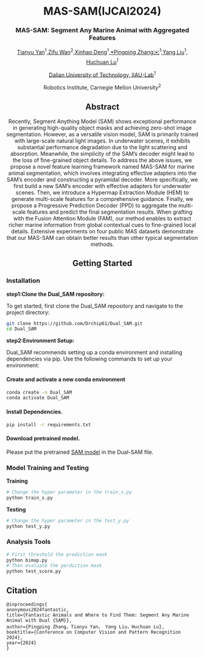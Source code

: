 <div align="center">
<h1>MAS-SAM(IJCAI2024)</h1>
<h3>MAS-SAM: Segment Any Marine Animal with Aggregated Features</h3>

[Tianyu Yan](https://github.com/Drchip61)<sup>1</sup>,[Zifu Wan](zifuw@andrew.cmu.edu)<sup>2</sup>,[Xinhao Deng](dengxh@mail.dlut.edu.cn)<sup>1</sup>,[*Pingping Zhang✉️](http://faculty.dlut.edu.cn/zhangpingping/en/index.htm)<sup>1</sup>,[Yang Liu](http://faculty.dlut.edu.cn/liuyang1/zh_CN/index.htm)<sup>1</sup>, [Huchuan Lu](http://faculty.dlut.edu.cn/Huchuan_Lu/zh_CN/index.htm)<sup>1</sup>

[Dalian University of Technology, IIAU-Lab](https://futureschool.dlut.edu.cn/IIAU.htm)<sup>1</sup>

Robotics Institute, Carnegie Mellon University<sup>2</sup>


## Abstract

Recently, Segment Anything Model (SAM) shows exceptional performance in generating high-quality object masks and achieving zero-shot image segmentation. However, as a versatile vision model, SAM is primarily trained with large-scale natural light images. In underwater scenes, it exhibits substantial performance degradation due to the light scattering and absorption. Meanwhile, the simplicity of the SAM’s decoder might lead to the loss of fine-grained object details. To address the above issues, we propose a novel feature learning framework named MAS-SAM for marine animal segmentation, which involves integrating effective adapters into the SAM’s encoder and constructing a pyramidal decoder. More specifically, we first build a new SAM’s encoder with effective adapters for underwater scenes. Then, we introduce a Hypermap Extraction Module (HEM) to generate multi-scale features for a comprehensive guidance. Finally, we propose a Progressive Prediction Decoder (PPD) to aggregate the multi-scale features and predict the final segmentation results. When grafting with the Fusion Attention Module (FAM), our method enables to extract richer marine information from global contextual cues to fine-grained local details. Extensive experiments on four public MAS datasets demonstrate that our MAS-SAM can obtain better results than other typical segmentation methods.



## Getting Started

</div>

### Installation

**step1:Clone the Dual_SAM repository:**

To get started, first clone the Dual_SAM repository and navigate to the project directory:

```bash
git clone https://github.com/Drchip61/Dual_SAM.git
cd Dual_SAM

```

**step2:Environment Setup:**

Dual_SAM recommends setting up a conda environment and installing dependencies via pip. Use the following commands to set up your environment:
#### Create and activate a new conda environment

```bash
conda create -n Dual_SAM
conda activate Dual_SAM
```
#### Install Dependencies.
```bash
pip install -r requirements.txt
```

#### Download pretrained model.
Please put the pretrained [SAM model](https://drive.google.com/file/d/1_oCdoEEu3mNhRfFxeWyRerOKt8OEUvcg/view?usp=share_link) in the Dual-SAM file.

### Model Training and Testing

**Training**
```bash
# Change the hyper parameter in the train_s.py 
python train_s.py
```

**Testing**
```bash
# Change the hyper parameter in the test_y.py 
python test_y.py
```

### Analysis Tools


```bash
# First threshold the prediction mask
python bimap.py
# Then evaluate the perdiction mask
python test_score.py
```

## Citation

```
@inproceedings{
anonymous2024fantastic,
title={Fantastic Animals and Where to Find Them: Segment Any Marine Animal with Dual {SAM}},
author={Pingping Zhang，Tianyu Yan， Yang Liu，Huchuan Lu},
booktitle={Conference on Computer Vision and Pattern Recognition 2024},
year={2024}
}
```
